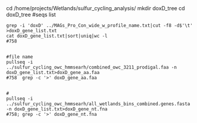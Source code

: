 ##

##
cd /home/projects/Wetlands/sulfur_cycling_analysis/
mkdir doxD_tree
cd doxD_tree
#seqs list
```
grep -i 'doxD' ../MAGs_Pro_Con_wide_w_profile_name.txt|cut -f8 -d$'\t' >doxD_gene_list.txt
cat doxD_gene_list.txt|sort|uniq|wc -l
#758 


#file name 
pullseq -i ../sulfur_cycling_owc_hmmsearh/combined_owc_3211_prodigal.faa -n doxD_gene_list.txt>doxD_gene_aa.faa
#758  grep -c '>' doxD_gene_aa.faa 


#
pullseq -i ../sulfur_cycling_owc_hmmsearh/all_wetlands_bins_combined.genes.fasta -n doxD_gene_list.txt>doxD_gene_nt.fna
#758; grep -c '>' doxD_gene_nt.fna
```
